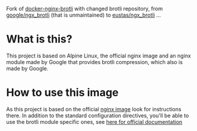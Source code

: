Fork of [docker-nginx-brotli](https://github.com/fholzer/docker-nginx-brotli) with changed brotli repository, from [google/ngx_brotli](https://github.com/google/ngx_brotli) (that is unmaintained) to [eustas/ngx_brotli](https://github.com/eustas/ngx_brotli)
...

# What is this?
This project is based on Alpine Linux, the official nginx image and an nginx module made by Google that provides brotli compression, which also is made by Google.

# How to use this image
As this project is based on the official [nginx image](https://hub.docker.com/_/nginx/) look for instructions there. In addition to the standard configuration directives, you'll be able to use the brotli module specific ones, see [here for official documentation](https://github.com/google/ngx_brotli#configuration-directives)
